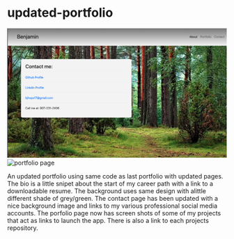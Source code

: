 # updated-portfolio
<img src="assets//contact.jpg" alt="Contact Info">

<img src="portfolio.jpg" alt="portfolio page">


An updated portfolio using same code as last portfolio with updated pages. The bio is a little snipet about the start of my career path with a link to a downloadable resume. The background uses same design with alittle different shade of grey/green. The contact page has been updated with a nice background image and links to my various professional social media accounts. The porfolio page now has screen shots of some of my projects that act as links to launch the app. There is also a link to each projects repository.